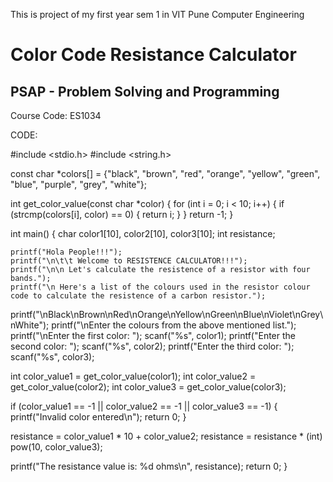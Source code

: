 This is project of my first year sem 1 in VIT Pune Computer Engineering

<h1>Color Code Resistance Calculator</h1>

<h2>PSAP - Problem Solving and Programming</h2>
Course Code: ES1034


CODE:

#include <stdio.h>
#include <string.h>

const char *colors[] = {"black", "brown", "red", "orange", "yellow", "green", "blue", "purple", "grey", "white"};

int get_color_value(const char *color) {
  for (int i = 0; i < 10; i++) {
    if (strcmp(colors[i], color) == 0) {
      return i;
    }
  }
  return -1;
}

int main() {
  char color1[10], color2[10], color3[10];
  int resistance;
 
    printf("Hola People!!!");
    printf("\n\t\t Welcome to RESISTENCE CALCULATOR!!!");
    printf("\n\n Let's calculate the resistence of a resistor with four bands.");
    printf("\n Here's a list of the colours used in the resistor colour code to calculate the resistence of a carbon resistor.");
  
  printf("\nBlack\nBrown\nRed\nOrange\nYellow\nGreen\nBlue\nViolet\nGrey\nWhite");
  printf("\nEnter the colours from the above mentioned list.");
  printf("\nEnter the first color: ");
  scanf("%s", color1);
  printf("Enter the second color: ");
  scanf("%s", color2);
  printf("Enter the third color: ");
  scanf("%s", color3);

  int color_value1 = get_color_value(color1);
  int color_value2 = get_color_value(color2);
  int color_value3 = get_color_value(color3);

  if (color_value1 == -1 || color_value2 == -1 || color_value3 == -1) {
    printf("Invalid color entered\n");
    return 0;
  }

  resistance = color_value1 * 10 + color_value2;
  resistance = resistance * (int) pow(10, color_value3);

  printf("The resistance value is: %d ohms\n", resistance);
  return 0;
}
